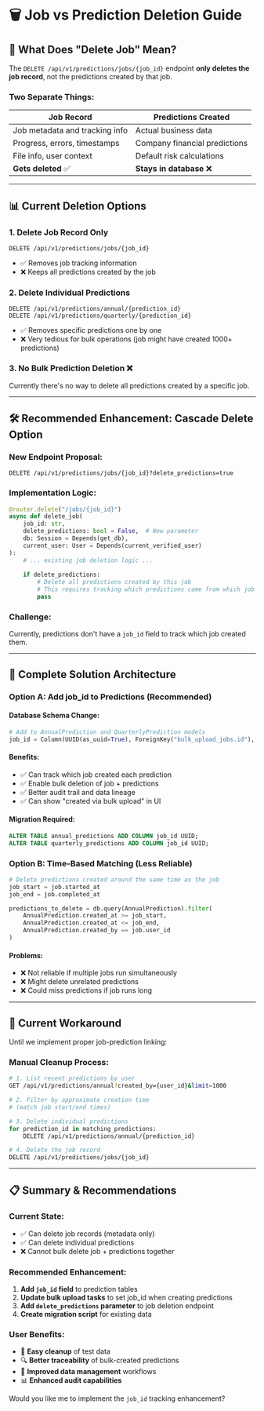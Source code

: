 # 🗑️ Job vs Prediction Deletion Guide

## 🤔 **What Does "Delete Job" Mean?**

The `DELETE /api/v1/predictions/jobs/{job_id}` endpoint **only deletes the job record**, not the predictions created by that job.

### **Two Separate Things:**

| **Job Record** | **Predictions Created** |
|----------------|-------------------------|
| Job metadata and tracking info | Actual business data |
| Progress, errors, timestamps | Company financial predictions |
| File info, user context | Default risk calculations |
| **Gets deleted** ✅ | **Stays in database** ❌ |

---

## 📊 **Current Deletion Options**

### **1. Delete Job Record Only**
```http
DELETE /api/v1/predictions/jobs/{job_id}
```
- ✅ Removes job tracking information
- ❌ Keeps all predictions created by the job

### **2. Delete Individual Predictions**
```http
DELETE /api/v1/predictions/annual/{prediction_id}
DELETE /api/v1/predictions/quarterly/{prediction_id}
```
- ✅ Removes specific predictions one by one
- ❌ Very tedious for bulk operations (job might have created 1000+ predictions)

### **3. No Bulk Prediction Deletion** ❌
Currently there's no way to delete all predictions created by a specific job.

---

## 🛠️ **Recommended Enhancement: Cascade Delete Option**

### **New Endpoint Proposal:**
```http
DELETE /api/v1/predictions/jobs/{job_id}?delete_predictions=true
```

### **Implementation Logic:**
```python
@router.delete("/jobs/{job_id}")
async def delete_job(
    job_id: str,
    delete_predictions: bool = False,  # New parameter
    db: Session = Depends(get_db),
    current_user: User = Depends(current_verified_user)
):
    # ... existing job deletion logic ...
    
    if delete_predictions:
        # Delete all predictions created by this job
        # This requires tracking which predictions came from which job
        pass
```

### **Challenge:** 
Currently, predictions don't have a `job_id` field to track which job created them.

---

## 🔄 **Complete Solution Architecture**

### **Option A: Add job_id to Predictions (Recommended)**

#### **Database Schema Change:**
```python
# Add to AnnualPrediction and QuarterlyPrediction models
job_id = Column(UUID(as_uuid=True), ForeignKey("bulk_upload_jobs.id"), nullable=True)
```

#### **Benefits:**
- ✅ Can track which job created each prediction
- ✅ Enable bulk deletion of job + predictions
- ✅ Better audit trail and data lineage
- ✅ Can show "created via bulk upload" in UI

#### **Migration Required:**
```sql
ALTER TABLE annual_predictions ADD COLUMN job_id UUID;
ALTER TABLE quarterly_predictions ADD COLUMN job_id UUID;
```

### **Option B: Time-Based Matching (Less Reliable)**
```python
# Delete predictions created around the same time as the job
job_start = job.started_at
job_end = job.completed_at

predictions_to_delete = db.query(AnnualPrediction).filter(
    AnnualPrediction.created_at >= job_start,
    AnnualPrediction.created_at <= job_end,
    AnnualPrediction.created_by == job.user_id
)
```

#### **Problems:**
- ❌ Not reliable if multiple jobs run simultaneously
- ❌ Might delete unrelated predictions
- ❌ Could miss predictions if job runs long

---

## 🎯 **Current Workaround**

Until we implement proper job-prediction linking:

### **Manual Cleanup Process:**
```bash
# 1. List recent predictions by user
GET /api/v1/predictions/annual?created_by={user_id}&limit=1000

# 2. Filter by approximate creation time
# (match job start/end times)

# 3. Delete individual predictions
for prediction_id in matching_predictions:
    DELETE /api/v1/predictions/annual/{prediction_id}

# 4. Delete the job record
DELETE /api/v1/predictions/jobs/{job_id}
```

---

## 📋 **Summary & Recommendations**

### **Current State:**
- ✅ Can delete job records (metadata only)
- ✅ Can delete individual predictions
- ❌ Cannot bulk delete job + predictions together

### **Recommended Enhancement:**
1. **Add `job_id` field** to prediction tables
2. **Update bulk upload tasks** to set job_id when creating predictions
3. **Add `delete_predictions` parameter** to job deletion endpoint
4. **Create migration script** for existing data

### **User Benefits:**
- 🧹 **Easy cleanup** of test data
- 🔍 **Better traceability** of bulk-created predictions  
- 🚀 **Improved data management** workflows
- 📊 **Enhanced audit capabilities**

Would you like me to implement the `job_id` tracking enhancement?
